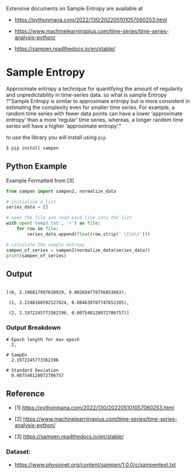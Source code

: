 Extensive documents on Sample Entropy are available at

* <https://pythonmana.com/2022/130/202205101057060253.html>

* <https://www.machinelearningplus.com/time-series/time-series-analysis-python/>

* <https://sampen.readthedocs.io/en/stable/>

# Sample Entropy

Approximate entropy a technique for quantifying the amount of 
regularity and unpredictability in time-series data. so what is 
sample Entropy ?"Sample Entropy is similar to approximate entropy 
but is more consistent in estimating the complexity even for smaller
time series. For example, a random time series with fewer data 
points can have a lower ‘approximate entropy’ than a more ‘regular’
time series, whereas, a longer random time series will have a higher
‘approximate entropy’."

to use the library you will install using `pip`

```bash
$ pip install sampen
```

## Python Example

Example Formatted from [3]

``` python
from sampen import sampen2, normalize_data

# initialize a list
series_data = []

# open the file and read each line into the list
with open('temp3.txt', 'r') as file:
    for row in file:
        series_data.append(float(row.strip(' \t\n\r')))

# calculate the sample entropy
sampen_of_series = sampen2(normalize_data(series_data))
print(sampen_of_series)
```

## Output 

```

[(0, 2.196817997610929, 0.002684778756853663),

 (1, 2.2248168592127824, 0.004639787747652105), 
 
 (2, 2.1972245773362196, 0.007540128072706757)]
```

### Output Breakdown

``` 
# Epoch length for max epoch
  2,
  
# SampEn
  2.1972245773362196
  
# Standard Deviation
  0.007540128072706757

```


## Reference

* [1] <https://pythonmana.com/2022/130/202205101057060253.html>

* [2] <https://www.machinelearningplus.com/time-series/time-series-analysis-python/>

* [3] <https://sampen.readthedocs.io/en/stable/>

### Dataset:

* <https://www.physionet.org/content/sampen/1.0.0/c/sampentest.txt>


